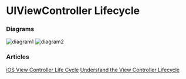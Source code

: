 # UIViewController Lifecycle

### Diagrams
![diagram1]()
![diagram2]()

### Articles
[iOS View Controller Life Cycle](https://medium.com/good-morning-swift/ios-view-controller-life-cycle-2a0f02e74ff5)
[Understand the View Controller Lifecycle](https://developer.apple.com/library/archive/referencelibrary/GettingStarted/DevelopiOSAppsSwift/WorkWithViewControllers.html)